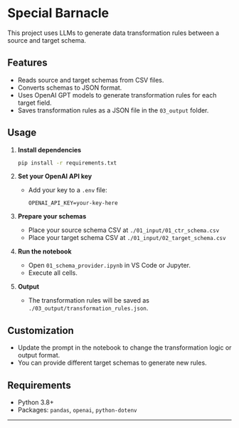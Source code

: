 # Special Barnacle

This project uses LLMs to generate data transformation rules between a source and target schema.

## Features

- Reads source and target schemas from CSV files.
- Converts schemas to JSON format.
- Uses OpenAI GPT models to generate transformation rules for each target field.
- Saves transformation rules as a JSON file in the `03_output` folder.

## Usage

1. **Install dependencies**
    ```bash
    pip install -r requirements.txt
    ```

2. **Set your OpenAI API key**
    - Add your key to a `.env` file:
      ```
      OPENAI_API_KEY=your-key-here
      ```

3. **Prepare your schemas**
    - Place your source schema CSV at `./01_input/01_ctr_schema.csv`
    - Place your target schema CSV at `./01_input/02_target_schema.csv`

4. **Run the notebook**
    - Open `01_schema_provider.ipynb` in VS Code or Jupyter.
    - Execute all cells.

5. **Output**
    - The transformation rules will be saved as `./03_output/transformation_rules.json`.

## Customization

- Update the prompt in the notebook to change the transformation logic or output format.
- You can provide different target schemas to generate new rules.

## Requirements

- Python 3.8+
- Packages: `pandas`, `openai`, `python-dotenv`

---
